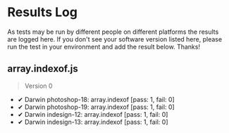 # Results Log

As tests may be run by different people on different platforms the results are logged here. If you don't see your software version listed here, please run the test in your environment and add the result below. Thanks!

## array.indexof.js

> Version 0

- ✔ Darwin photoshop-18: array.indexof [pass: 1, fail: 0]
- ✔ Darwin photoshop-19: array.indexof [pass: 1, fail: 0]
- ✔ Darwin indesign-12: array.indexof [pass: 1, fail: 0]
- ✔ Darwin indesign-13: array.indexof [pass: 1, fail: 0]

